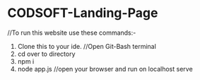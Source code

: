 # CODSOFT-Landing-Page
//To run this website use these commands:-
1. Clone this to your ide.
 //Open Git-Bash terminal
2. cd over to directory
3. npm i
4. node app.js
//open your browser and run on localhost serve
